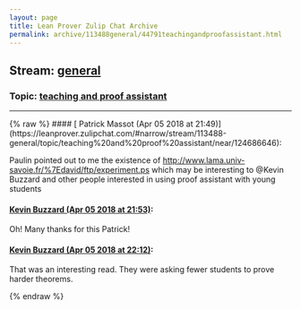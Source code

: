 ```yaml
---
layout: page
title: Lean Prover Zulip Chat Archive 
permalink: archive/113488general/44791teachingandproofassistant.html
---
```


## Stream: [general](https://leanprover-community.github.io/archive/113488general/index.html)
### Topic: [teaching and proof assistant](https://leanprover-community.github.io/archive/113488general/44791teachingandproofassistant.html)

---

<base href="https://leanprover.zulipchat.com">
{% raw %}
#### [ Patrick Massot (Apr 05 2018 at 21:49)](https://leanprover.zulipchat.com/#narrow/stream/113488-general/topic/teaching%20and%20proof%20assistant/near/124686646):
<p>Paulin pointed out to me the existence of <a href="http://www.lama.univ-savoie.fr/%7Edavid/ftp/experiment.ps" target="_blank" title="http://www.lama.univ-savoie.fr/%7Edavid/ftp/experiment.ps">http://www.lama.univ-savoie.fr/%7Edavid/ftp/experiment.ps</a> which may be interesting to <span class="user-mention" data-user-id="110038">@Kevin Buzzard</span> and other people interested in using proof assistant with young students</p>

#### [ Kevin Buzzard (Apr 05 2018 at 21:53)](https://leanprover.zulipchat.com/#narrow/stream/113488-general/topic/teaching%20and%20proof%20assistant/near/124686821):
<p>Oh! Many thanks for this Patrick!</p>

#### [ Kevin Buzzard (Apr 05 2018 at 22:12)](https://leanprover.zulipchat.com/#narrow/stream/113488-general/topic/teaching%20and%20proof%20assistant/near/124687679):
<p>That was an interesting read. They were asking fewer students to prove harder theorems.</p>


{% endraw %}
